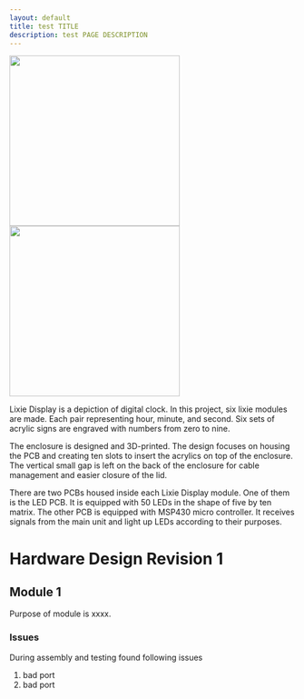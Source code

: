 ```yaml
---
layout: default
title: test TITLE
description: test PAGE DESCRIPTION
---
```


<p float="center">
  <img src="{{site.baseurl}}/assets/images/3digitdisplay.png" width="300" />
  <img src="{{site.baseurl}}/assets/images/5digitdisplay.png" width="300" /> 
</p>

Lixie Display is a depiction of digital clock. In this project, six lixie modules are made. Each pair representing hour, minute, and second. Six sets of acrylic signs are engraved with numbers from zero to nine. 

The enclosure is designed and 3D-printed. The design focuses on housing the PCB and creating ten slots to insert the acrylics on top of the enclosure. The vertical small gap is left on the back of the enclosure for cable management and easier closure of the lid. 

There are two PCBs housed inside each Lixie Display module. One of them is the LED PCB. It is equipped with 50 LEDs in the shape of five by ten matrix. The other PCB is equipped with MSP430 micro controller. It receives signals from the main unit and light up LEDs according to their purposes. 


# Hardware Design Revision 1

## Module 1
Purpose of module is xxxx. 
### Issues
During assembly and testing found following issues

1. bad port
1. bad port
